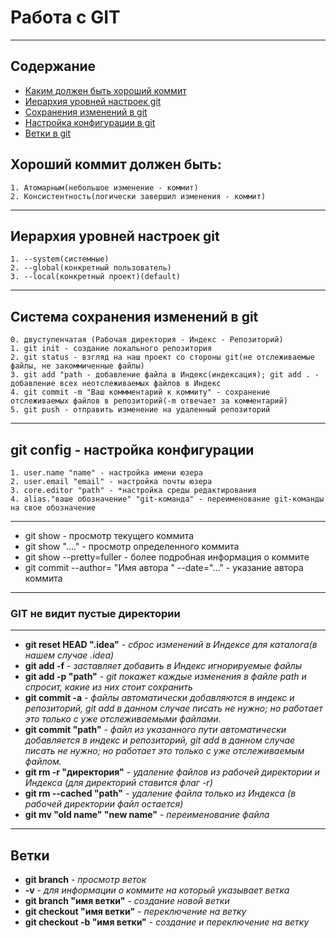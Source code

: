 # Работа с GIT
---
## Содержание
- [Каким должен быть хороший коммит](#goodcommit)
- [Иерархия уровней настроек git](#settinglevel)
- [Сохранения изменений в git](#savechanges)
- [Настройка конфигурации в git](#config)
- [Ветки в git](#branch)
## <a id="goodcommit">Хороший коммит должен быть:</a>
	1. Атомарным(небольшое изменение - коммит)
	2. Консистентность(логически завершил изменения - коммит)
---
 
## <a id="settinglevel">Иерархия уровней настроек git</a>
	1. --system(системные)
	2. --global(конкретный пользователь)
	3. --local(конкретный проект)(default)
---

## <a id="savechanges">Система сохранения изменений в git</a>
	0. двуступенчатая (Рабочая директория - Индекс - Репозиторий)
	1. git init - создание локального репозитория
	2. git status - взгляд на наш проект со стороны git(не отслеживаемые файлы, не закоммиченные файлы)
	3. git add "path - добавление файла в Индекс(индексация); git add . - добавление всех неотслеживаемых файлов в Индекс
	4. git commit -m "Ваш коммментарий к коммиту" - сохранение отслеживаемых файлов в репозиторий(-m отвечает за комментарий)
	5. git push - отправить изменение на удаленный репозиторий
---
	
## <a id="config">git config - настройка конфигурации</a>
	1. user.name "name" - настройка имени юзера
	2. user.email "email" - настройка почты юзера
	3. core.editor "path" - *настройка среды редактирования
	4. alias."ваше обозначение" "git-команда" - переименование git-команды на свое обозначение
---
	
- git show - просмотр текущего коммита
- git show "...." - просмотр определенного коммита
- git show --pretty=fuller - более подробная информация о коммите
- git commit --author= "Имя автора <email>" --date="..." - указание автора коммита
---

### GIT не видит пустые директории
---

- **git reset HEAD ".idea"** - *сброс изменений в Индексе для каталога(в нашем случае .idea)*
- **git add -f** - *заставляет добавить в Индекс игнорируемые файлы*
- **git add -p "path"** - *git покажет каждые изменения в файле path и спросит, какие из них стоит сохранить*
- **git commit -a** - *файлы автоматически добавляются в индекс и репозиторий, git add в данном случае писать не нужно; но работает это только с уже отслеживаемыми файлами.*
- **git commit "path"** - *файл из указанного пути автоматически добавляется в индекс и репозиторий, git add в данном случае писать не нужно; но работает это только с уже отслеживаемым файлом.*
- **git rm -r "директория"** - *удаление файлов из рабочей директории и Индекса  (для директорий ставится флаг -r)*
- **git rm --cached "path"** - *удаление файла только из Индекса (в рабочей директории файл остается)*
- **git mv "old name" "new name"** - *переименование файла*
---

## <a id="branch">Ветки</a>
- **git branch** - *просмотр веток*
- **-v** - *для информации о коммите на который указывает ветка* 
- **git branch "имя ветки"** - *создание новой ветки*
- **git checkout "имя ветки"** - *переключение на ветку*
- **git checkout -b "имя ветки"** - *создание и переключение на ветку*
